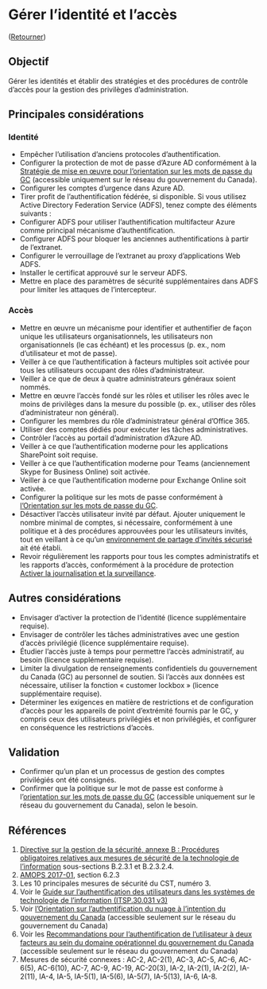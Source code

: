 # Gérer l’identité et l’accès

([Retourner](../README.md))

## Objectif

Gérer les identités et établir des stratégies et des procédures de contrôle d’accès pour la gestion des privilèges d’administration.

## Principales considérations

### Identité

* Empêcher l’utilisation d’anciens protocoles d’authentification.
* Configurer la protection de mot de passe d’Azure AD conformément à la [Stratégie de mise en œuvre pour l’orientation sur les mots de passe du GC](https://www.gcpedia.gc.ca/gcwiki/images/c/c0/Implementation_Strategy_for_GC_Password_Guidance.pdf) (accessible uniquement sur le réseau du gouvernement du Canada).
* Configurer les comptes d’urgence dans Azure AD.
* Tirer profit de l’authentification fédérée, si disponible.
Si vous utilisez Active Directory Federation Service (ADFS), tenez compte des éléments suivants :
* Configurer ADFS pour utiliser l’authentification multifacteur Azure comme principal mécanisme d’authentification.
* Configurer ADFS pour bloquer les anciennes authentifications à partir de l’extranet.
* Configurer le verrouillage de l’extranet au proxy d’applications Web ADFS.
* Installer le certificat approuvé sur le serveur ADFS.
* Mettre en place des paramètres de sécurité supplémentaires dans ADFS pour limiter les attaques de l’intercepteur.

### Accès

* Mettre en œuvre un mécanisme pour identifier et authentifier de façon unique les utilisateurs organisationnels, les utilisateurs non organisationnels (le cas échéant) et les processus (p. ex., nom d’utilisateur et mot de passe).
* Veiller à ce que l’authentification à facteurs multiples soit activée pour tous les utilisateurs occupant des rôles d’administrateur.
* Veiller à ce que de deux à quatre administrateurs généraux soient nommés.
* Mettre en œuvre l’accès fondé sur les rôles et utiliser les rôles avec le moins de privilèges dans la mesure du possible (p. ex., utiliser des rôles d’administrateur non général).
* Configurer les membres du rôle d’administrateur général d’Office 365.
* Utiliser des comptes dédiés pour exécuter les tâches administratives.
* Contrôler l’accès au portail d’administration d’Azure AD.
* Veiller à ce que l’authentification moderne pour les applications SharePoint soit requise.
* Veiller à ce que l’authentification moderne pour Teams (anciennement Skype for Business Online) soit activée.
* Veiller à ce que l’authentification moderne pour Exchange Online soit activée.
* Configurer la politique sur les mots de passe conformément à [l’Orientation sur les mots de passe du GC](https://www.canada.ca/fr/gouvernement/systeme/gouvernement-numerique/orientation-sur-mots-passe.html).
* Désactiver l’accès utilisateur invité par défaut. Ajouter uniquement le nombre minimal de comptes, si nécessaire, conformément à une politique et à des procédures approuvées pour les utilisateurs invités, tout en veillant à ce qu’un [environnement de partage d’invités sécurisé](https://docs.microsoft.com/fr-ca/microsoft-365/solutions/create-secure-guest-sharing-environment?view=o365-worldwide) ait été établi.
* Revoir régulièrement les rapports pour tous les comptes administratifs et les rapports d’accès, conformément à la procédure de protection [Activer la journalisation et la surveillance](https://canada-ca.github.io/cloud-guardrails-O365/FR/04_Enable-Logging-and-Monitoring.html).

## Autres considérations

* Envisager d’activer la protection de l’identité (licence supplémentaire requise).
* Envisager de contrôler les tâches administratives avec une gestion d’accès privilégié (licence supplémentaire requise).
* Étudier l’accès juste à temps pour permettre l’accès administratif, au besoin (licence supplémentaire requise).
* Limiter la divulgation de renseignements confidentiels du gouvernement du Canada (GC) au personnel de soutien. Si l’accès aux données est nécessaire, utiliser la fonction « customer lockbox » (licence supplémentaire requise).
* Déterminer les exigences en matière de restrictions et de configuration d’accès pour les appareils de point d’extrémité fournis par le GC, y compris ceux des utilisateurs privilégiés et non privilégiés, et configurer en conséquence les restrictions d’accès.

## Validation

* Confirmer qu’un plan et un processus de gestion des comptes privilégiés ont été consignés.
* Confirmer que la politique sur le mot de passe est conforme à l’[orientation sur les mots de passe du GC](https://www.canada.ca/fr/government/system/digital-government/password-guidance.html) (accessible uniquement sur le réseau du gouvernement du Canada), selon le besoin.

## Références

1. [Directive sur la gestion de la sécurité, annexe B : Procédures obligatoires relatives aux mesures de sécurité de la technologie de l’information](https://www.tbs-sct.canada.ca/pol/doc-fra.aspx?id=32611) sous-sections B.2.3.1 et B.2.3.2.4.
2. [AMOPS 2017-01](https://www.canada.ca/en/treasury-board-secretariat/services/access-information-privacy/security-identity-management/direction-secure-use-commercial-cloud-services-spin.html), section 6.2.3
3. Les 10 principales mesures de sécurité du CST, numéro 3.
4. Voir le [Guide sur l’authentification des utilisateurs dans les systèmes de technologie de l’information (ITSP.30.031 v3)](https://cyber.gc.ca/fr/orientation/guide-sur-lauthentification-des-utilisateurs-dans-les-systemes-de-technologie-de)
5. Voir [l’Orientation sur l’authentification du nuage à l’intention du gouvernement du Canada](https://intranet.canada.ca/wg-tg/cagc-angc-fra.asp) (accessible seulement sur le réseau du gouvernement du Canada)
6. Voir les [Recommandations pour l’authentification de l’utilisateur à deux facteurs au sein du domaine opérationnel du gouvernement du Canada](https://intranet.canada.ca/wg-tg/rtua-rafu-fra.asp) (accessible seulement sur le réseau du gouvernement du Canada)
7. Mesures de sécurité connexes : AC-2, AC-2(1), AC-3, AC-5, AC-6, AC-6(5), AC-6(10), AC-7, AC-9, AC-19, AC-20(3), IA-2, IA-2(1), IA-2(2), IA-2(11), IA-4, IA-5, IA-5(1), IA-5(6), IA-5(7), IA-5(13), IA-6, IA-8.
